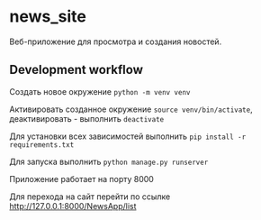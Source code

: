 # news_site
Веб-приложение для просмотра и создания новостей.

## Development workflow
Создать новое окружение `python -m venv venv`

Активировать созданное окружение `source venv/bin/activate`, деактивировать - выполнить `deactivate`

Для установки всех зависимостей выполнить `pip install -r requirements.txt`

Для запуска выполнить `python manage.py runserver`

Приложение работает на порту 8000

Для перехода на сайт перейти по ссылке http://127.0.0.1:8000/NewsApp/list